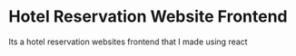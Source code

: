 # Hotel Reservation Website Frontend
Its a hotel reservation websites frontend that I made using react
